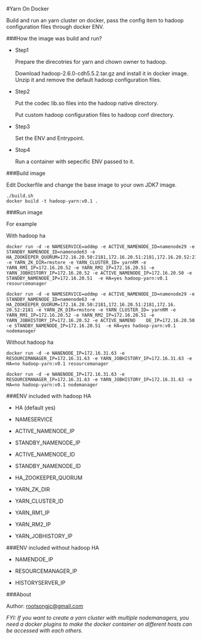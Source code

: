 #Yarn On Docker

Build and run an yarn cluster on docker, pass the config item to hadoop configuration files through docker ENV.

###How the image was build and run?

- Step1

  Prepare the direcotries for yarn and chown owner to hadoop.

  Download hadoop-2.6.0-cdh5.5.2.tar.gz and install it in docker image. Unzip it and remove the default hadoop configuration files.

- Step2

  Put the codec lib.so files into the hadoop native directory.

  Put custom hadoop configuration files to hadoop conf directory.

- Step3

  Set the ENV and Entrypoint. 

- Stop4

  Run a container with sepecific ENV passed to it.



###Build image

Edit Dockerfile and change the base image to your own JDK7 image.

```
./build.sh
docker build -t hadoop-yarn:v0.1 .
```

###Run image

For example

With hadoop ha

```
docker run -d -e NAMESERVICE=addmp -e ACTIVE_NAMENODE_ID=namenode29 -e STANDBY_NAMENODE_ID=namenode63 -e HA_ZOOKEEPER_QUORUM=172.16.20.50:2181,172.16.20.51:2181,172.16.20.52:2181 -e YARN_ZK_DIR=rmstore -e YARN_CLUSTER_ID= yarnRM -e YARN_RM1_IP=172.16.20.52 -e YARN_RM2_IP=172.16.20.51 -e YARN_JOBHISTORY_IP=172.16.20.52 -e ACTIVE_NAMENODE_IP=172.16.20.50 -e STANDBY_NAMENODE_IP=172.16.20.51  -e HA=yes hadoop-yarn:v0.1 resourcemanager

docker run -d -e NAMESERVICE=addmp -e ACTIVE_NAMENODE_ID=namenode29 -e STANDBY_NAMENODE_ID=namenode63 -e HA_ZOOKEEPER_QUORUM=172.16.20.50:2181,172.16.20.51:2181,172.16.    20.52:2181 -e YARN_ZK_DIR=rmstore -e YARN_CLUSTER_ID= yarnRM -e YARN_RM1_IP=172.16.20.52 -e YARN_RM2_IP=172.16.20.51 -e YARN_JOBHISTORY_IP=172.16.20.52 -e ACTIVE_NAMENO    DE_IP=172.16.20.50 -e STANDBY_NAMENODE_IP=172.16.20.51  -e HA=yes hadoop-yarn:v0.1 nodemanager
```

Without hadoop ha

```
docker run -d -e NANENODE_IP=172.16.31.63 -e RESOURCEMANAGER_IP=172.16.31.63 -e YARN_JOBHISTORY_IP=172.16.31.63 -e HA=no hadoop-yarn:v0.1 resourcemanager

docker run -d -e NANENODE_IP=172.16.31.63 -e RESOURCEMANAGER_IP=172.16.31.63 -e YARN_JOBHISTORY_IP=172.16.31.63 -e HA=no hadoop-yarn:v0.1 nodemanager
```

###ENV included with hadoop HA 

- HA (default yes)

- NAMESERVICE

- ACTIVE_NAMENODE_IP

- STANDBY_NAMENODE_IP

- ACTIVE_NAMENODE_ID

- STANDBY_NAMENODE_ID

- HA_ZOOKEEPER_QUORUM

- YARN_ZK_DIR

- YARN_CLUSTER_ID

- YARN_RM1_IP

- YARN_RM2_IP

- YARN_JOBHISTORY_IP

###ENV included without hadoop HA

- NAMENDOE_IP

- RESOURCEMANAGER_IP

- HISTORYSERVER_IP

###About

Author: rootsongjc@gmail.com

*FYI: If you want to create a yarn cluster with multiple nodemanagers, you need a docker plugins to make the docker container on different hosts can be accessed with each others.*
